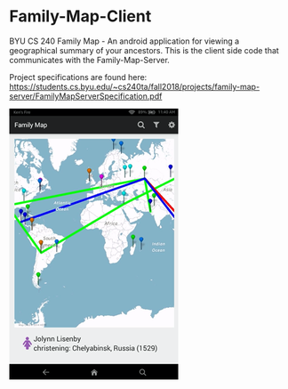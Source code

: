 # Family-Map-Client
BYU CS 240 Family Map - An android application for viewing a geographical summary of your ancestors. This is the client side code that communicates with the Family-Map-Server.

Project specifications are found here: https://students.cs.byu.edu/~cs240ta/fall2018/projects/family-map-server/FamilyMapServerSpecification.pdf

![Family Map](https://github.com/Clotonervo/Family-Map-Client/blob/master/Picture1.png?raw=true)
